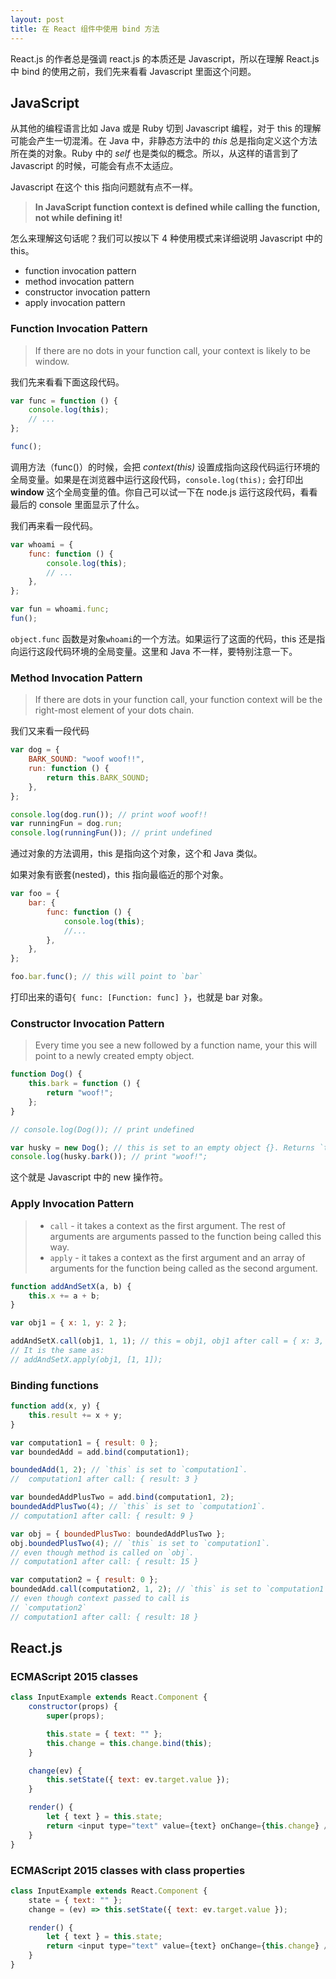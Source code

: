 ```yaml
---
layout: post
title: 在 React 组件中使用 bind 方法
---
```


React.js 的作者总是强调 react.js 的本质还是 Javascript，所以在理解 React.js 中 bind 的使用之前，我们先来看看 Javascript 里面这个问题。

## JavaScript

从其他的编程语言比如 Java 或是 Ruby 切到 Javascript 编程，对于 this 的理解可能会产生一切混淆。在 Java 中，非静态方法中的 _this_ 总是指向定义这个方法所在类的对象。Ruby 中的 _self_ 也是类似的概念。所以，从这样的语言到了 Javascript 的时候，可能会有点不太适应。

Javascript 在这个 this 指向问题就有点不一样。

> **In JavaScript function context is defined while calling the function, not while defining it!**

怎么来理解这句话呢？我们可以按以下 4 种使用模式来详细说明 Javascript 中的 this。

-   function invocation pattern
-   method invocation pattern
-   constructor invocation pattern
-   apply invocation pattern

### Function Invocation Pattern

> If there are no dots in your function call, your context is likely to be window.

我们先来看看下面这段代码。

```javascript
var func = function () {
    console.log(this);
    // ...
};

func();
```

调用方法（func()）的时候，会把 _context(this)_ 设置成指向这段代码运行环境的全局变量。如果是在浏览器中运行这段代码，`console.log(this);` 会打印出 **window** 这个全局变量的值。你自己可以试一下在 node.js 运行这段代码，看看最后的 console 里面显示了什么。

我们再来看一段代码。

```javascript
var whoami = {
    func: function () {
        console.log(this);
        // ...
    },
};

var fun = whoami.func;
fun();
```

`object.func` 函数是对象`whoami`的一个方法。如果运行了这面的代码，this 还是指向运行这段代码环境的全局变量。这里和 Java 不一样，要特别注意一下。

### Method Invocation Pattern

> If there are dots in your function call, your function context will be the right-most element of your dots chain.

我们又来看一段代码

```javascript
var dog = {
    BARK_SOUND: "woof woof!!",
    run: function () {
        return this.BARK_SOUND;
    },
};

console.log(dog.run()); // print woof woof!!
var runningFun = dog.run;
console.log(runningFun()); // print undefined
```

通过对象的方法调用，this 是指向这个对象，这个和 Java 类似。

如果对象有嵌套(nested)，this 指向最临近的那个对象。

```javascript
var foo = {
    bar: {
        func: function () {
            console.log(this);
            //...
        },
    },
};

foo.bar.func(); // this will point to `bar`
```

打印出来的语句`{ func: [Function: func] }`，也就是 bar 对象。

### Constructor Invocation Pattern

> Every time you see a new followed by a function name, your this will point to a newly created empty object.

```javascript
function Dog() {
    this.bark = function () {
        return "woof!";
    };
}

// console.log(Dog()); // print undefined

var husky = new Dog(); // this is set to an empty object {}. Returns `this` implicitly.
console.log(husky.bark()); // print "woof!";
```

这个就是 Javascript 中的 new 操作符。

### Apply Invocation Pattern

> -   `call` - it takes a context as the first argument. The rest of arguments are arguments passed to the function being called this way.
> -   `apply` - it takes a context as the first argument and an array of arguments for the function being called as the second argument.

```javascript
function addAndSetX(a, b) {
    this.x += a + b;
}

var obj1 = { x: 1, y: 2 };

addAndSetX.call(obj1, 1, 1); // this = obj1, obj1 after call = { x: 3, y : 2 }
// It is the same as:
// addAndSetX.apply(obj1, [1, 1]);
```

### Binding functions

```javascript
function add(x, y) {
    this.result += x + y;
}

var computation1 = { result: 0 };
var boundedAdd = add.bind(computation1);

boundedAdd(1, 2); // `this` is set to `computation1`.
//  computation1 after call: { result: 3 }

var boundedAddPlusTwo = add.bind(computation1, 2);
boundedAddPlusTwo(4); // `this` is set to `computation1`.
// computation1 after call: { result: 9 }
```

```javascript
var obj = { boundedPlusTwo: boundedAddPlusTwo };
obj.boundedPlusTwo(4); // `this` is set to `computation1`.
// even though method is called on `obj`.
// computation1 after call: { result: 15 }
```

```javascript
var computation2 = { result: 0 };
boundedAdd.call(computation2, 1, 2); // `this` is set to `computation1`.
// even though context passed to call is
// `computation2`
// computation1 after call: { result: 18 }
```

## React.js

### ECMAScript 2015 classes

```javascript
class InputExample extends React.Component {
    constructor(props) {
        super(props);

        this.state = { text: "" };
        this.change = this.change.bind(this);
    }

    change(ev) {
        this.setState({ text: ev.target.value });
    }

    render() {
        let { text } = this.state;
        return <input type="text" value={text} onChange={this.change} />;
    }
}
```

### ECMAScript 2015 classes with class properties

```javascript
class InputExample extends React.Component {
    state = { text: "" };
    change = (ev) => this.setState({ text: ev.target.value });

    render() {
        let { text } = this.state;
        return <input type="text" value={text} onChange={this.change} />;
    }
}
```
